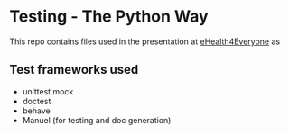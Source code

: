 # Testing - The Python Way

This repo contains files used in the presentation at [eHealth4Everyone](eHealth4Everyone.com)
as
## Test frameworks used

- unittest mock
- doctest
- behave
- Manuel (for testing and doc generation)